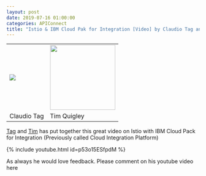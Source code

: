```yaml
---
layout: post
date: 2019-07-16 01:00:00
categories: APIConnect
title: "Istio & IBM Cloud Pak for Integration [Video] by Claudio Tag and Tim Quigley"
---
```

<table><tr><td>
<img src="https://media.licdn.com/dms/image/C5603AQHF3uz-XnTi5Q/profile-displayphoto-shrink_800_800/0?e=1568851200&v=beta&t=vAWiyG7-Y9Y_STMoTo1pmlE-v6d5goiflzsnqHaAusU"></td><td>
<img src="https://media.licdn.com/dms/image/C4D03AQE0rAEH-J0onw/profile-displayphoto-shrink_800_800/0?e=1568851200&v=beta&t=mcsp0YB6B07qAuM1CgumtqyQDswe2oOrbdWUMlw8gyY" width="170" /> </td></tr><tr><td>Claudio Tag</td><td>Tim Quigley</td></tr></table>




[Tag](https://www.linkedin.com/in/claudiotagliabue/) and [Tim](https://www.linkedin.com/in/timquigly/) has put together this great video on Istio with IBM Cloud Pack for Integration (Previously called Cloud Integration Platform)


{% include youtube.html id=p53o15ESfpdM %}


As always he would love feedback. Please comment on his youtube video here
